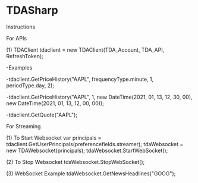 # TDASharp

Instructions

For APIs

(1) TDAClient tdaclient = new TDAClient(TDA_Account, TDA_API, RefreshToken);

-Examples

-tdaclient.GetPriceHistory("AAPL", frequencyType.minute, 1, periodType.day, 2);

-tdaclient.GetPriceHistory("AAPL", 1, new DateTime(2021, 01, 13, 12, 30, 00), new DateTime(2021, 01, 13, 12, 00, 00));

-tdaclient.GetQuote("AAPL");


For Streaming

(1) To Start Websocket
var principals = tdaclient.GetUserPrincipals(preferencefields.streamer);
tdaWebsocket = new TDAWebsocket(principals);
tdaWebsocket.StartWebSocket();

(2) To Stop Websocket
tdaWebsocket.StopWebSocket();

(3) WebSocket Example
tdaWebsocket.GetNewsHeadlines("GOOG");
